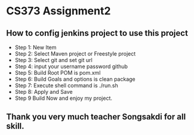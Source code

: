 # CS373 Assignment2 

## How to config jenkins project to use this project
- Step 1: New Item
- Step 2: Select Maven project or Freestyle project
- Step 3: Select git and set git url 
- Step 4: input your username password github
- Step 5: Build Root POM is pom.xml
- Step 6: Build Goals and options is clean package
- Step 7: Execute shell command is ./run.sh
- Step 8: Apply and Save
- Step 9 Build Now and enjoy my project.

## Thank you very much teacher Songsakdi for all skill.
